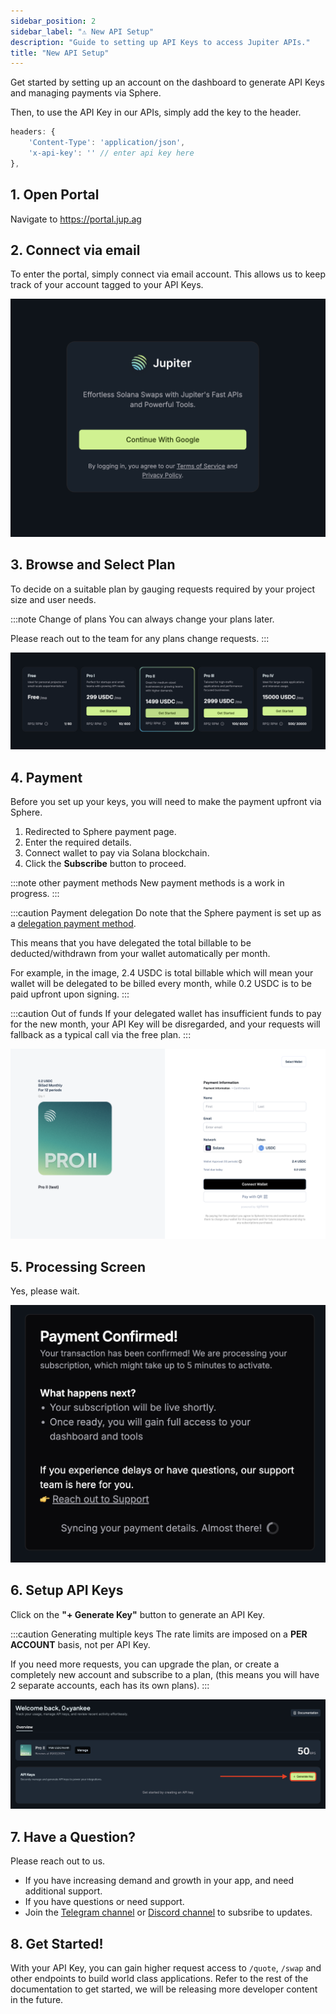 ```yaml
---
sidebar_position: 2
sidebar_label: "⚠️ New API Setup"
description: "Guide to setting up API Keys to access Jupiter APIs."
title: "New API Setup"
---
```


<head>
    <title>API Setup</title>
    <meta name="twitter:card" content="summary" />
</head>

Get started by setting up an account on the dashboard to generate API Keys and managing payments via Sphere.

Then, to use the API Key in our APIs, simply add the key to the header.

```js
headers: {
    'Content-Type': 'application/json',
    'x-api-key': '' // enter api key here
},
```

## 1. Open Portal

Navigate to https://portal.jup.ag

## 2. Connect via email

To enter the portal, simply connect via email account. This allows us to keep track of your account tagged to your API Keys.

![Connect](../static/portal/connect.png)

## 3. Browse and Select Plan

To decide on a suitable plan by gauging requests required by your project size and user needs.

:::note Change of plans
You can always change your plans later.

Please reach out to the team for any plans change requests.
:::

![Plans](../static/portal/plans.png)

## 4. Payment

Before you set up your keys, you will need to make the payment upfront via Sphere.

1. Redirected to Sphere payment page.
2. Enter the required details.
3. Connect wallet to pay via Solana blockchain.
4. Click the **Subscribe** button to proceed.

:::note other payment methods
New payment methods is a work in progress.
:::

:::caution Payment delegation
Do note that the Sphere payment is set up as a [delegation payment method](https://docs.spherepay.co/api/subscription).

This means that you have delegated the total billable to be deducted/withdrawn from your wallet automatically per month.

For example, in the image, 2.4 USDC is total billable which will mean your wallet will be delegated to be billed every month, while 0.2 USDC is to be paid upfront upon signing.
:::

:::caution Out of funds
If your delegated wallet has insufficient funds to pay for the new month, your API Key will be disregarded, and your requests will fallback as a typical call via the free plan.
:::

![Payment](../static/portal/payment.png)

## 5. Processing Screen

Yes, please wait.

![Processing](../static/portal/processing.png)

## 6. Setup API Keys

Click on the **"+ Generate Key"** button to generate an API Key.

:::caution Generating multiple keys
The rate limits are imposed on a **PER ACCOUNT** basis, not per API Key.

If you need more requests, you can upgrade the plan, or create a completely new account and subscribe to a plan, (this means you will have 2 separate accounts, each has its own plans).
:::

![Generate](../static/portal/generate.png)

## 7. Have a Question?

Please reach out to us.
- If you have increasing demand and growth in your app, and need additional support.
- If you have questions or need support.
- Join the [Telegram channel](https://t.me/jup_dev) or [Discord channel](https://discord.com/channels/897540204506775583/1115543693005430854) to subsribe to updates.

## 8. Get Started!

With your API Key, you can gain higher request access to `/quote`, `/swap` and other endpoints to build world class applications. Refer to the rest of the documentation to get started, we will be releasing more developer content in the future.